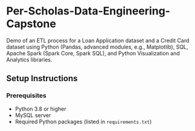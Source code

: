 # Per-Scholas-Data-Engineering-Capstone
Demo of an ETL process for a Loan Application dataset and a Credit Card dataset using Python (Pandas, advanced modules, e.g., Matplotlib), SQL, Apache Spark (Spark Core, Spark SQL), and Python Visualization and Analytics libraries.

## Setup Instructions

### Prerequisites

- Python 3.8 or higher
- MySQL server
- Required Python packages (listed in `requirements.txt`)
